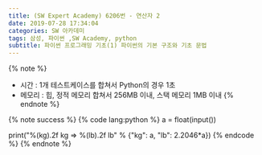 ```yaml
---
title: (SW Expert Academy) 6206번 - 연산자 2
date: 2019-07-28 17:34:04
categories: SW 아카데미
tags: 삼성, 파이썬 ,SW Academy, python
subtitle: 파이썬 프로그래밍 기초(1) 파이썬의 기본 구조와 기초 문법
---
```


{% note %}
- 시간 : 1개 테스트케이스를 합쳐서 Python의 경우 1초
- 메모리 : 힙, 정적 메모리 합쳐서 256MB 이내, 스택 메모리 1MB 이내
{% endnote %}


{% note success %}
{% code lang:python %}
a = float(input())

print("%(kg).2f kg =>  %(lb).2f lb" % {"kg": a, "lb": 2.2046*a})
{% endcode %}
{% endnote %}
